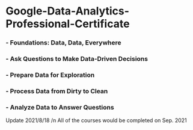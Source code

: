 # Google-Data-Analytics-Professional-Certificate

   ### - Foundations: Data, Data, Everywhere 
   ### - Ask Questions to Make Data-Driven Decisions 
   ### - Prepare Data for Exploration 
   ### - Process Data from Dirty to Clean
   ### - Analyze Data to Answer Questions
   
   Update 2021/8/18 /n
All of the courses would be completed on Sep. 2021
